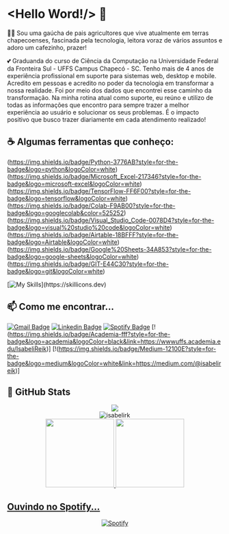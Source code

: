 # <Hello Word!/> :wave:

:woman_student: Sou uma gaúcha de pais agricultores que vive atualmente em terras chapecoenses, fascinada pela tecnologia, leitora voraz de vários assuntos e adoro um cafezinho, prazer!

:two_hearts: Graduanda do curso de Ciência da Computação na Universidade Federal da Fronteira Sul - UFFS Campus Chapecó - SC. Tenho mais de 4 anos de experiência profissional em suporte para sistemas web, desktop e mobile. Acredito em pessoas e acredito no poder da tecnologia em transformar a nossa realidade. Foi por meio dos dados que encontrei esse caminho da transformação. Na minha rotina atual como suporte, eu reúno e utilizo de todas as informações que encontro para sempre trazer a melhor experiência ao usuário e solucionar os seus problemas. É o impacto positivo que busco trazer diariamente em cada atendimento realizado!


## :coffee: Algumas ferramentas que conheço:


(https://img.shields.io/badge/Python-3776AB?style=for-the-badge&logo=python&logoColor=white)
(https://img.shields.io/badge/Microsoft_Excel-217346?style=for-the-badge&logo=microsoft-excel&logoColor=white)
(https://img.shields.io/badge/TensorFlow-FF6F00?style=for-the-badge&logo=tensorflow&logoColor=white)
(https://img.shields.io/badge/Colab-F9AB00?style=for-the-badge&logo=googlecolab&color=525252)
(https://img.shields.io/badge/Visual_Studio_Code-0078D4?style=for-the-badge&logo=visual%20studio%20code&logoColor=white)
(https://img.shields.io/badge/Airtable-18BFFF?style=for-the-badge&logo=Airtable&logoColor=white)
(https://img.shields.io/badge/Google%20Sheets-34A853?style=for-the-badge&logo=google-sheets&logoColor=white)
(https://img.shields.io/badge/GIT-E44C30?style=for-the-badge&logo=git&logoColor=white)


[![My Skills](https://skillicons.dev/icons?i=c,cpp,html,css,js,py,java,php,mysql,git,github,vscode,)](https://skillicons.dev)


## :mailbox: Como me encontrar...

[![Gmail Badge](https://img.shields.io/badge/-Gmail-c14438?style=flat-square&logo=Gmail&logoColor=white&link=mailto:isabelireik2@gmail.com)](mailto:isabelireik2@gmail.com)
[![Linkedin Badge](https://img.shields.io/badge/-LinkedIn-blue?style=flat-square&logo=Linkedin&logoColor=white&link=https://www.linkedin.com/in/isabeli-reik-872981162//)](https://www.linkedin.com/in/isabelireik/)
[![Spotify Badge](https://img.shields.io/badge/-Spotify-1ED760?style=flat-square&logo=Spotify&logoColor=white&link=https://open.spotify.com/user/p3h267aa2gos5wd11dtberex5)](https://open.spotify.com/user/p3h267aa2gos5wd11dtberex5)
[!(https://img.shields.io/badge/Academia-fff?style=for-the-badge&logo=academia&logoColor=black&link=https://wwwuffs.academia.edu/IsabeliReik)]
[!(https://img.shields.io/badge/Medium-12100E?style=for-the-badge&logo=medium&logoColor=white&link=https://medium.com/@isabelireik)]

   
## :eyes: GitHub Stats
<div align="center">
   <img src="https://profile-counter.glitch.me/isabelirk/count.svg" />
</div>
<div align="center">
<img align="center" src="https://github-readme-streak-stats.herokuapp.com/?user=isabelirk&theme=dracula" alt="isabelirk" />
</div>
<div align="center">
  <a href="https://github.com/isabelirk">
  <img height="160em" src="https://github-readme-stats.vercel.app/api?username=isabelirk&show_icons=true&theme=dracula&include_all_commits=true&count_private=true."/>
  <img height="160em" src="https://github-readme-stats.vercel.app/api/top-langs/?username=isabelirk&layout=compact&langs_count=7&theme=dracula&include_all_commits=true&count_private=true."/>
</div>


## Ouvindo no Spotify...

<div align="center">
  <a href="https://open.spotify.com/user/p3h267aa2gos5wd11dtberex5">
  <img alt="Spotify" src="https://spotify-recently-played-readme.vercel.app/api?user=p3h267aa2gos5wd11dtberex5&width=890&count=5">
</div>
